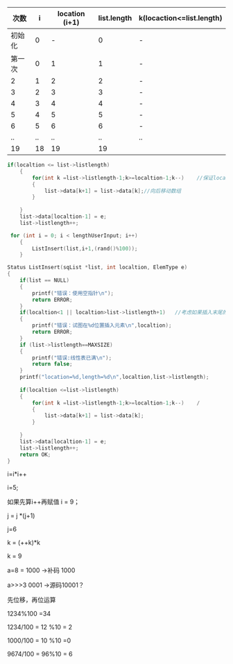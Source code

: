 | 次数   | i    | location    (i+1) | list.length | k(locaction<=list.length) |
| ------ | ---- | ----------------- | ----------- | ------------------------- |
| 初始化 | 0    | -                 | 0           | -                         |
| 第一次 | 0    | 1                 | 1           | -                         |
| 2      | 1    | 2                 | 2           | -                         |
| 3      | 2    | 3                 | 3           | -                         |
| 4      | 3    | 4                 | 4           | -                         |
| 5      | 4    | 5                 | 5           | -                         |
| 6      | 5    | 6                 | 6           | -                         |
| ..     | ..   | ..                | ..          | ..                        |
| 19     | 18   | 19                | 19          |                           |



~~~c
if(localtion <= list->listlength)
    {
        for(int k =list->listlength-1;k>=localtion-1;k--)    //保证localtion位置上原来的元素也被移动，所以这里是>=
        {
            list->data[k+1] = list->data[k];//向后移动数组
        }
       
    }
    list->data[localtion-1] = e;
    list->listlength++;
~~~

~~~c
 for (int i = 0; i < lengthUserInput; i++)
    {
        ListInsert(list,i+1,(rand()%100));
    }
~~~

~~~c
Status ListInsert(sqList *list, int localtion, ElemType e)
{
    if(list == NULL)
    {
        printf("错误：使用空指针\n");
        return ERROR;
    }
    if(localtion<1 || localtion>list->listlength+1)   //考虑如果插入末尾的情况允许location=listlength+1
    {
        printf("错误：试图在%d位置插入元素\n",localtion);
        return ERROR;
    }
    if (list->listlength==MAXSIZE)
    {
        printf("错误:线性表已满\n");
        return false;
    }
    printf("location=%d,length=%d\n",localtion,list->listlength);
    
    if(localtion <=list->listlength)
    {
        for(int k =list->listlength-1;k>=localtion-1;k--)    /
        {
            list->data[k+1] = list->data[k];
        }
       
    }
    list->data[localtion-1] = e;
    list->listlength++;
    return OK;
}
~~~



i=i*i++

i=5;

如果先算i++再赋值  i = 9；

j = j \*(j+1)

j=6



k = (++k)\*k

k = 9

a=8 = 1000 ->补码 1000

a>>>3   0001 ->源码10001？

先位移，再位运算

 1234%100 =34

1234/100 = 12 %10 = 2

1000/100 = 10 %10 =0

9674/100 = 96%10 = 6
